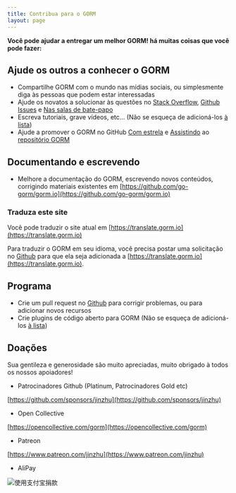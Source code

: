 ```yaml
---
title: Contribua para o GORM
layout: page
---
```


**Você pode ajudar a entregar um melhor GORM! há muitas coisas que você pode fazer:**

## Ajude os outros a conhecer o GORM

* Compartilhe GORM com o mundo nas mídias sociais, ou simplesmente diga às pessoas que podem estar interessadas
* Ajude os novatos a solucionar às questões no [Stack Overflow](https://stackoverflow.com/questions/tagged/go-gorm), [Github Issues](https://github.com/jinzhu/gorm/issues) e [Nas salas de bate-papo](/community.html#Chat)
* Escreva tutoriais, grave vídeos, etc... (Não se esqueça de adicioná-los [à lista](/community.html))
* Ajude a promover o GORM no GitHub [Com estrela](https://github.com/go-gorm/gorm/stargazers) e [Assistindo](https://github.com/go-gorm/gorm/watchers) ao [repositório GORM](https://github.com/go-gorm/gorm)

## Documentando e escrevendo

* Melhore a documentação do GORM, escrevendo novos conteúdos, corrigindo materiais existentes em [https://github.com/go-gorm/gorm.io](https://github.com/go-gorm/gorm.io)

### Traduza este site

Você pode traduzir o site atual em [https://translate.gorm.io](https://translate.gorm.io)

Para traduzir o GORM em seu idioma, você precisa postar uma solicitação no [Github](https://github.com/go-gorm/gorm.io/issues) para que ela seja adicionada a [https://translate.gorm.io](https://translate.gorm.io).

## Programa

* Crie um pull request no [Github](https://github.com/go-gorm/gorm) para corrigir problemas, ou para adicionar novos recursos
* Crie plugins de código aberto para GORM (Não se esqueça de adicioná-los [à lista](/community.html#Open-Sources))

## Doações

Sua gentileza e generosidade são muito apreciadas, muito obrigado à todos os nossos apoiadores!

* Patrocinadores Github (Platinum, Patrocinadores Gold etc)

[https://github.com/sponsors/jinzhu](https://github.com/sponsors/jinzhu)

* Open Collective

[https://opencollective.com/gorm](https://opencollective.com/gorm)

* Patreon

[https://www.patreon.com/jinzhu](https://www.patreon.com/jinzhu)

* AliPay

![使用支付宝捐款](/sponsors-imgs/alipay.png "使用支付宝捐款")

<br>
